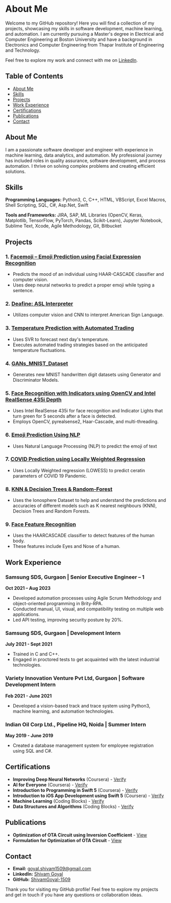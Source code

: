# About Me

Welcome to my GitHub repository! Here you will find a collection of my projects, showcasing my skills in software development, machine learning, and automation. I am currently pursuing a Master's degree in Electrical and Computer Engineering at Boston University and have a background in Electronics and Computer Engineering from Thapar Institute of Engineering and Technology.

Feel free to explore my work and connect with me on [LinkedIn](https://linkedin.com/in/shivam-goyal-7061291b3).

## Table of Contents
- [About Me](#about-me)
- [Skills](#skills)
- [Projects](#projects)
- [Work Experience](#work-experience)
- [Certifications](#certifications)
- [Publications](#publications)
- [Contact](#contact)

## About Me
I am a passionate software developer and engineer with experience in machine learning, data analytics, and automation. My professional journey has included roles in quality assurance, software development, and process automation. I thrive on solving complex problems and creating efficient solutions.

## Skills
**Programming Languages:** Python3, C, C++, HTML, VBScript, Excel Macros, Shell Scripting, SQL, C#, Asp.Net, Swift

**Tools and Frameworks:** JIRA, SAP, ML Libraries (OpenCV, Keras, Matplotlib, TensorFlow, PyTorch, Pandas, Scikit-Learn), Jupyter Notebook, Sublime Text, Xcode, Agile Methodology, Git, Bitbucket

## Projects
### 1. [Facemoji – Emoji Prediction using Facial Expression Recognition](https://github.com/ShivamGoyal-1509/Facemoji)
- Predicts the mood of an individual using HAAR-CASCADE classifier and computer vision.
- Uses deep neural networks to predict a proper emoji while typing a sentence.

### 2. [Deafine: ASL Interpreter](https://github.com/ShivamGoyal-1509/ASL-Interpreter)
- Utilizes computer vision and CNN to interpret American Sign Language.

### 3. [Temperature Prediction with Automated Trading](https://github.com/ShivamGoyal-1509/TempPrediction-with-Automated-Trading)
- Uses SVR to forecast next day's temperature.
- Executes automated trading strategies based on the anticipated temperature fluctuations.

### 4. [GANs_MNIST_Dataset](https://github.com/ShivamGoyal-1509/GANs_MNIST_Dataset)
- Generates new MNIST handwritten digit datasets using Generator and Discriminator Models.

### 5. [Face Recognition with Indicators using OpenCV and Intel RealSense 435i Depth](https://github.com/ShivamGoyal-1509/Intel_RealSense_FaceRecog_Indicator)
- Uses Intel RealSense 435i for face recognition and Indicator Lights that turn green for 5 seconds after a face is detected.
- Employs OpenCV, pyrealsense2, Haar-Cascade, and multi-threading.

### 6. [Emoji Prediction Using NLP](https://github.com/ShivamGoyal-1509/Emoji-Prediction-Using-NLP)
- Uses Natural Language Processing (NLP) to predict the emoji of text

### 7. [COVID Prediction using Locally Weighted Regression](https://github.com/ShivamGoyal-1509/COVID-19-Prediction-using-Locally-Weighted-Regression)
- Uses Locally Weighted regression (LOWESS) to predict ceratin parameters of COVID 19 Pandemic.

### 8. [KNN & Decision Trees & Random-Forest](https://github.com/ShivamGoyal-1509/ionosphere-data-using-KNN-Decision-Trees-and-Random-Forest)
- Uses the Ionosphere Dataset to help and understand the predictions and accuracies of different models such as K nearest neighbours (KNN), Decision Trees and Random Forests.

### 9. [Face Feature Recognition](https://github.com/ShivamGoyal-1509/Eye_and_Nose_Recognition_using_OpenCV)
- Uses the HAARCASCADE classifier to detect features of the human body.
- These features include Eyes and Nose of a human.


## Work Experience
### Samsung SDS, Gurgaon | Senior Executive Engineer – 1
**Oct 2021 – Aug 2023**
- Developed automation processes using Agile Scrum Methodology and object-oriented programming in Brity-RPA.
- Conducted manual, UI, visual, and compatibility testing on multiple web applications.
- Led API testing, improving security posture by 20%.

### Samsung SDS, Gurgaon | Development Intern
**July 2021 - Sept 2021**
- Trained in C and C++.
- Engaged in proctored tests to get acquainted with the latest industrial technologies.

### Variety Innovation Venture Pvt Ltd, Gurgaon | Software Development Intern
**Feb 2021 - June 2021**
- Developed a vision-based track and trace system using Python3, machine learning, and automation technologies.

### Indian Oil Corp Ltd., Pipeline HQ, Noida | Summer Intern
**May 2019 - June 2019**
- Created a database management system for employee registration using SQL and C#.

## Certifications
- **Improving Deep Neural Networks** (Coursera) - [Verify](http://coursera.org/verify/ZY9G8ZKE5RVS)
- **AI for Everyone** (Coursera) - [Verify](http://coursera.org/verify/U67L8M8S9GGM)
- **Introduction to Programming in Swift 5** (Coursera) - [Verify](http://coursera.org/verify/55G5CTQ2QYR4)
- **Introduction to iOS App Development using Swift 5** (Coursera) - [Verify](http://coursera.org/verify/DERCDHXPTPEK)
- **Machine Learning** (Coding Blocks) - [Verify](https://online.codingblocks.com/certificates/CBOL-54264-c52f)
- **Data Structures and Algorithms** (Coding Blocks) - [Verify](https://online.codingblocks.com/app/certificates/CBOL-24710-6c8e)

## Publications
- **Optimization of OTA Circuit using Inversion Coefficient** - [View](http://www.ijrar.org/viewfull.php?p_id=IJRAR19K5115)
- **Formulation for Optimization of OTA Circuit** - [View](http://www.ijrar.org/viewfull.php?p_id=IJRAR19K5614)

## Contact
- **Email:** goyal.shivam1509@gmail.com
- **LinkedIn:** [Shivam Goyal](https://linkedin.com/in/shivam-goyal-7061291b3)
- **GitHub:** [ShivamGoyal-1509](https://github.com/ShivamGoyal-1509)

Thank you for visiting my GitHub profile! Feel free to explore my projects and get in touch if you have any questions or collaboration ideas.
